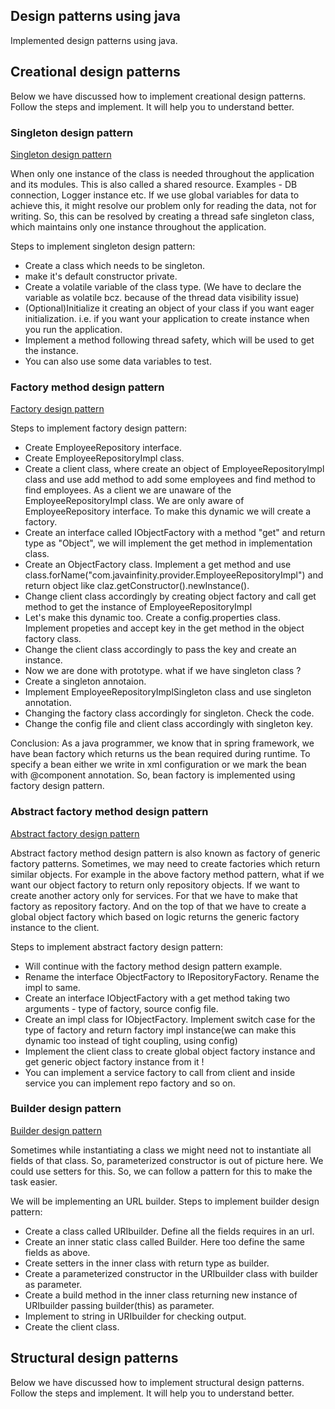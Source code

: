 ## Design patterns using java
Implemented design patterns using java.

## Creational design patterns
Below we have discussed how to implement creational design patterns. Follow the steps and implement. It will help you to understand better.

### Singleton design pattern
[Singleton design pattern](https://github.com/ayon-das/design-patterns-using-java/tree/main/singleton-design-pattern)

When only one instance of the class is needed throughout the application and its modules. This is also called a shared resource.
Examples - DB connection, Logger instance etc. If we use global variables for data to achieve this, it might resolve our problem
only for reading the data, not for writing. So, this can be resolved by creating a thread safe singleton class, which maintains only one instance throughout the application.

Steps to implement singleton design pattern:
- Create a class which needs to be singleton.
- make it's default constructor private.
- Create a volatile variable of the class type. (We have to declare the variable as volatile bcz. because of the thread data visibility issue)
- (Optional)Initialize it creating an object of your class if you want eager initialization. i.e. if you want your application to create instance when you run the application.
- Implement a method following thread safety, which will be used to get the instance.
- You can also use some data variables to test.

### Factory method design pattern
[Factory design pattern](https://github.com/ayon-das/design-patterns-using-java/tree/main/factory-design-pattern)

Steps to implement factory design pattern:
- Create EmployeeRepository interface.
- Create EmployeeRepositoryImpl class.
- Create a client class, where create an object of EmployeeRepositoryImpl class and use add method to add some employees and find method to find employees. As a client we are unaware of the EmployeeRepositoryImpl class. We are only aware of EmployeeRepository interface. To make this dynamic we will create a factory.
- Create an interface called IObjectFactory with a method "get" and return type as "Object", we will implement the get method in implementation class.
- Create an ObjectFactory class. Implement a get method and use class.forName("com.javainfinity.provider.EmployeeRepositoryImpl") and return object like claz.getConstructor().newInstance().
- Change client class accordingly by creating object factory and call get method to get the instance of EmployeeRepositoryImpl
- Let's make this dynamic too. Create a config.properties class. Implement propeties and accept key in the get method in the object factory class.
- Change the client class accordingly to pass the key and create an instance.
- Now we are done with prototype. what if we have singleton class ?
- Create a singleton annotaion. 
- Implement EmployeeRepositoryImplSingleton class and use singleton annotation.
- Changing the factory class accordingly for singleton. Check the code.
- Change the config file and client class accordingly with singleton key.

Conclusion: As a java programmer, we know that in spring framework, we have bean factory which returns us the bean required during runtime. To specify a bean either we write in xml configuration or we mark the bean with @component annotation. So, bean factory is implemented using factory design pattern.

### Abstract factory method design pattern
[Abstract factory design pattern](https://github.com/ayon-das/design-patterns-using-java/tree/main/abstract-factory-design-pattern)

Abstract factory method design pattern is also known as factory of generic factory patterns. Sometimes, we may need to create factories which return similar objects.
For example in the above factory method pattern, what if we want our object factory to return only repository objects. If we want to create another actory only 
for services. For that we have to make that factory as repository factory. And on the top of that we have to create a global object factory which based on logic returns
the generic factory instance to the client.

Steps to implement abstract factory design pattern:
- Will continue with the factory method design pattern example.
- Rename the interface ObjectFactory to IRepositoryFactory. Rename the impl to same.
- Create an interface IObjectFactory with a get method taking two arguments - type of factory, source config file.
- Create an impl class for IObjectFactory. Implement switch case for the type of factory and return factory impl instance(we can make this dynamic too instead of tight coupling, using config)
- Implement the client class to create global object factory instance and get generic object factory instance from it !
- You can implement a service factory to call from client and inside service you can implement repo factory and so on.

### Builder design pattern
[Builder design pattern](https://github.com/ayon-das/design-patterns-using-java/tree/main/builder-design-pattern)

Sometimes while instantiating a class we might need not to instantiate all fields of that class. So, parameterized constructor is out of picture here.
We could use setters for this. So, we can follow a pattern for this to make the task easier.

We will be implementing an URL builder.
Steps to implement builder design pattern:
- Create a class called URIbuilder. Define all the fields requires in an url.
- Create an inner static class called Builder. Here too define the same fields as above. 
- Create setters in the inner class with return type as builder.
- Create a parameterized constructor in the URIbuilder class with builder as parameter.
- Create a build method in the inner class returning new instance of URIbuilder passing builder(this) as parameter.
- Implement to string in URIbuilder for checking output.
- Create the client class.

## Structural design patterns
Below we have discussed how to implement structural design patterns. Follow the steps and implement. It will help you to understand better.